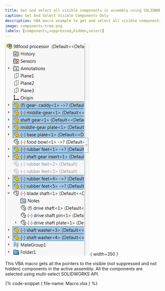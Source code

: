 ```yaml
---
title: Get and select all visible components in assembly using SOLIDWORKS API
caption: Get And Select Visible Components Only
description: VBA macro example to get and select all visible components (not suppressed and not hidden) using SOLIDWORKS API
image: components-tree.png
labels: [components,suppressed,hidden,select]
---
```

![Components selected in the feature manager tree](components-tree.png){ width=350 }

This VBA macro gets all the pointers to the visible (not suppressed and not hidden) components in the active assembly. All the components are selected using multi-select SOLIDWORKS API.

{% code-snippet { file-name: Macro.vba } %}